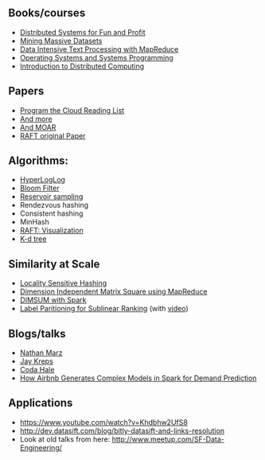 ## Books/courses

* [Distributed Systems for Fun and Profit](http://book.mixu.net/distsys/)
* [Mining Massive Datasets](http://infolab.stanford.edu/~ullman/mmds.html)
* [Data Intensive Text Processing with MapReduce](http://lintool.github.io/MapReduceAlgorithms/)
* [Operating Systems and Systems Programming](http://www-inst.eecs.berkeley.edu/~cs162/sp14/)
* [Introduction to Distributed Computing](http://www.eecs.harvard.edu/cs262/)

## Papers

* [Program the Cloud Reading List](https://github.com/programthecloud/ptcrepo/wiki/Optional-Reading)
 * [And more](http://dancres.github.io/Pages/)
 * [And MOAR](http://christophermeiklejohn.com/distributed/systems/2013/07/12/readings-in-distributed-systems.html)
* [RAFT original Paper](https://ramcloud.stanford.edu/wiki/download/attachments/11370504/raft.pdf)

## Algorithms:

* [HyperLogLog](http://research.neustar.biz/2012/10/25/sketch-of-the-day-hyperloglog-cornerstone-of-a-big-data-infrastructure/)
* [Bloom Filter](https://www.jasondavies.com/bloomfilter/)
* [Reservoir sampling](http://blog.cloudera.com/blog/2013/04/hadoop-stratified-randosampling-algorithm/)
* Rendezvous hashing
* Consistent hashing
* MinHash
* [RAFT: Visualization](http://thesecretlivesofdata.com/)
* [K-d tree](https://en.wikipedia.org/wiki/K-d_tree)

## Similarity at Scale

* [Locality Sensitive Hashing](http://infolab.stanford.edu/~ullman/mmds/ch3.pdf#page=16)
* [Dimension Independent Matrix Square using MapReduce](http://stanford.edu/~rezab/papers/dimsumposter.pdf)
* [DIMSUM with Spark](https://databricks.com/blog/2014/10/20/efficient-similarity-algorithm-now-in-spark-twitter.html)
* [Label Paritioning for Sublinear Ranking](http://www.thespermwhale.com/jaseweston/papers/label_partitioner.pdf) (with [video](https://www.youtube.com/watch?v=8NNW2kta8og))

## Blogs/talks 

* [Nathan Marz](http://nathanmarz.com/)
* [Jay Kreps](http://blog.empathybox.com/)
* [Coda Hale](http://codahale.com/)
* [How Airbnb Generates Complex Models in Spark for Demand Prediction](http://www.slideshare.net/SparkSummit/appraiser-how-airbnb-hector-yee)

## Applications

* https://www.youtube.com/watch?v=Khdbhw2UfS8
* http://dev.datasift.com/blog/bitly-datasift-and-links-resolution
* Look at old talks from here: http://www.meetup.com/SF-Data-Engineering/
